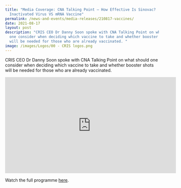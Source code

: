 ```yaml
---
title: "Media Coverage: CNA Talking Point – How Effective Is Sinovac?
  Inactivated Virus VS mRNA Vaccine"
permalink: /news-and-events/media-releases/210817-vaccines/
date: 2021-08-17
layout: post
description: "CRIS CEO Dr Danny Soon spoke with CNA Talking Point on what should
  one consider when deciding which vaccine to take and whether booster shots
  will be needed for those who are already vaccinated. "
image: /images/Logos/00 - CRIS logos.png
---
```

CRIS CEO Dr Danny Soon spoke with CNA Talking Point on what should one consider when deciding which vaccine to take and whether booster shots will be needed for those who are already vaccinated. 

<iframe width="560" height="315" src="https://www.youtube.com/embed/yzsB2gyFB-k?start=1177" title="YouTube video player" frameborder="0" allow="accelerometer; autoplay; clipboard-write; encrypted-media; gyroscope; picture-in-picture; web-share" allowfullscreen></iframe>

Watch the full programme [here](https://www.youtube.com/watch?v=yzsB2gyFB-k&t=8s).